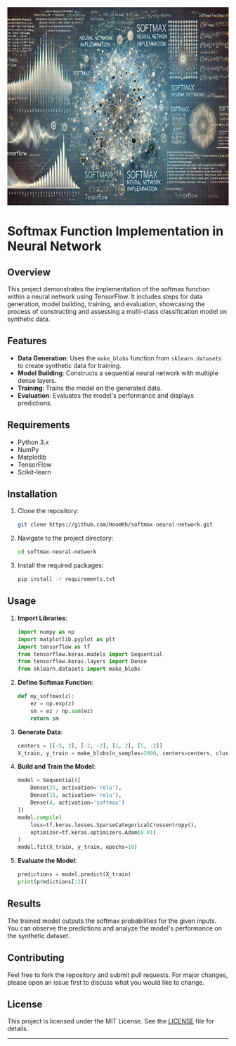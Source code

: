 <div style="text-align: center;">
    <img src="banner/banner.jpg" style="width:950px;height:450px;">
</div>


# Softmax Function Implementation in Neural Network

## Overview

This project demonstrates the implementation of the softmax function within a neural network using TensorFlow. It includes steps for data generation, model building, training, and evaluation, showcasing the process of constructing and assessing a multi-class classification model on synthetic data.

## Features

- **Data Generation**: Uses the `make_blobs` function from `sklearn.datasets` to create synthetic data for training.
- **Model Building**: Constructs a sequential neural network with multiple dense layers.
- **Training**: Trains the model on the generated data.
- **Evaluation**: Evaluates the model's performance and displays predictions.

## Requirements

- Python 3.x
- NumPy
- Matplotlib
- TensorFlow
- Scikit-learn

## Installation

1. Clone the repository:
   ```bash
   git clone https://github.com/HoomKh/softmax-neural-network.git
   ```
2. Navigate to the project directory:
   ```bash
   cd softmax-neural-network
   ```
3. Install the required packages:
   ```bash
   pip install -r requirements.txt
   ```

## Usage

1. **Import Libraries**:
   ```python
   import numpy as np
   import matplotlib.pyplot as plt
   import tensorflow as tf
   from tensorflow.keras.models import Sequential
   from tensorflow.keras.layers import Dense
   from sklearn.datasets import make_blobs
   ```

2. **Define Softmax Function**:
   ```python
   def my_softmax(z):
       ez = np.exp(z)
       sm = ez / np.sum(ez)
       return sm
   ```

3. **Generate Data**:
   ```python
   centers = [[-5, 2], [-2, -2], [1, 2], [5, -2]]
   X_train, y_train = make_blobs(n_samples=2000, centers=centers, cluster_std=1.0, random_state=30)
   ```

4. **Build and Train the Model**:
   ```python
   model = Sequential([
       Dense(25, activation='relu'),
       Dense(15, activation='relu'),
       Dense(4, activation='softmax')
   ])
   model.compile(
       loss=tf.keras.losses.SparseCategoricalCrossentropy(), 
       optimizer=tf.keras.optimizers.Adam(0.01)
   )
   model.fit(X_train, y_train, epochs=10)
   ```

5. **Evaluate the Model**:
   ```python
   predictions = model.predict(X_train)
   print(predictions[:2])
   ```

## Results

The trained model outputs the softmax probabilities for the given inputs. You can observe the predictions and analyze the model's performance on the synthetic dataset.

## Contributing

Feel free to fork the repository and submit pull requests. For major changes, please open an issue first to discuss what you would like to change.

## License

This project is licensed under the MIT License. See the [LICENSE](LICENSE) file for details.

---
